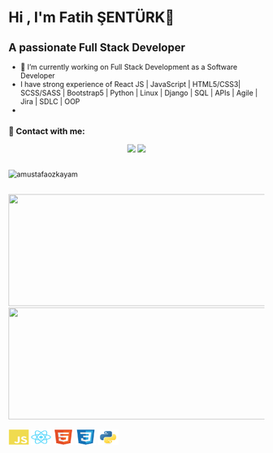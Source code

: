#  Hi , I'm Fatih ŞENTÜRK👋

<h2>A passionate Full Stack Developer</h2>

- 🔭 I’m currently working on Full Stack Development as a Software Developer 
- I have strong experience of React JS | JavaScript | HTML5/CSS3| SCSS/SASS | Bootstrap5 | Python | Linux | Django | SQL | APIs | Agile | Jira | SDLC | OOP
- 
### 📩 Contact with me:

<div style="text-align: center"> 
    <a href = "mailto:fatihsenko@hotmail.com"><img src="https://img.shields.io/badge/-Hotmail-%23333?style=for-the-badge&logo=gmail&logoColor=white" target="_blank"></a>
    <a href="https://www.linkedin.com/in/fatihsenturkk/" target="_blank"><img src="https://img.shields.io/badge/-LinkedIn-%230077B5?style=for-the-badge&logo=linkedin&logoColor=white" target="_blank"></a> 
</div>
<br>
<p align="left"> <img src="https://komarev.com/ghpvc/?username=amustafaozkayam" alt="amustafaozkayam" /> </p>
<br>
<div align="left">
    <img height="220em" width="800em" src="https://github-readme-stats.vercel.app/api?username=fatisenko35&show_icons=true&theme=dracula&include_all_commits=true&count_private=true"/>
    <img height="220em" width="800em" src="https://github-readme-stats.vercel.app/api/top-langs/?username=fatisenko35&layout=compact&langs_count=7&theme=dracula"/>
</div>
<div style="display: inline_block"><br>
    <img align="center" alt="Rafa-Js" height="30" width="40" src="https://raw.githubusercontent.com/devicons/devicon/master/icons/javascript/javascript-plain.svg">
    <img align="center" alt="Rafa-React" height="30" width="40" src="https://raw.githubusercontent.com/devicons/devicon/master/icons/react/react-original.svg">
    <img align="center" alt="Rafa-HTML" height="30" width="40" src="https://raw.githubusercontent.com/devicons/devicon/master/icons/html5/html5-original.svg">
    <img align="center" alt="Rafa-CSS" height="30" width="40" src="https://raw.githubusercontent.com/devicons/devicon/master/icons/css3/css3-original.svg">
    <img align="center" alt="Rafa-Python" height="30" width="40" src="https://raw.githubusercontent.com/devicons/devicon/master/icons/python/python-original.svg">
</div>


<div>
  
</div>
